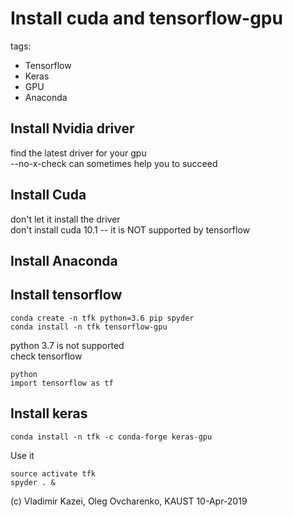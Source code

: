 # Install cuda and tensorflow-gpu 

tags:
  - Tensorflow
  - Keras
  - GPU
  - Anaconda


## Install Nvidia driver
find the latest driver for your gpu   
--no-x-check can sometimes help you to succeed  
## Install Cuda
don't let it install the driver  
don't install cuda 10.1 -- it is NOT supported by tensorflow  
## Install Anaconda

## Install tensorflow
```
conda create -n tfk python=3.6 pip spyder  
conda install -n tfk tensorflow-gpu  
```
python 3.7 is not supported  
check tensorflow  
```
python  
import tensorflow as tf  
```

## Install keras
```
conda install -n tfk -c conda-forge keras-gpu
```

Use it

```
source activate tfk
spyder . &
```

(c) Vladimir Kazei, Oleg Ovcharenko, KAUST 10-Apr-2019